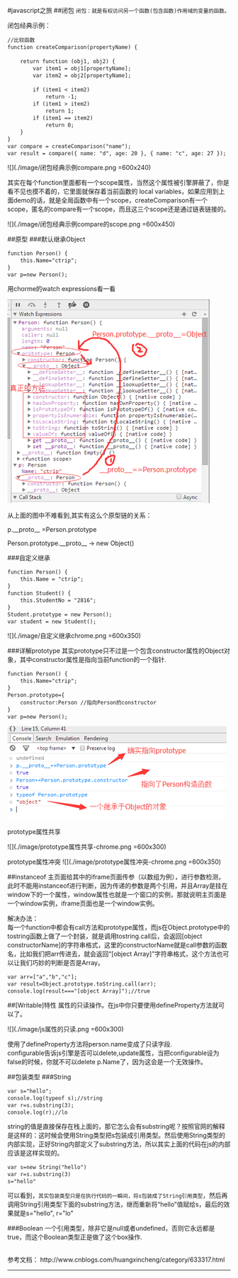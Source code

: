 #javascript之旅
##闭包
`闭包：就是有权访问另一个函数(包含函数)作用域的变量的函数。`

闭包经典示例：

    //比较函数
    function createComparison(propertyName) {
        
        return function (obj1, obj2) {
            var item1 = obj1[propertyName];
            var item2 = obj2[propertyName];
            
            if (item1 < item2)
                return -1;
            if (item1 > item2)
                return 1;
            if (item1 == item2)
                return 0;
        }
    }
    var compare = createComparison("name");
    var result = compare({ name: "d", age: 20 }, { name: "c", age: 27 });
    
![](./image/闭包经典示例compare.png =600x240)

其实在每个function里面都有一个scope属性，当然这个属性被引擎屏蔽了，你是看不见也摸不着的，它里面就保存着当前函数的 local variables，如果应用到上面demo的话，就是全局函数中有一个scope，createComparison有一个scope，匿名的compare有一个scope，而且这三个scope还是通过链表链接的。

![](./image/闭包经典示例compare的scope.png =600x450)

##原型
###默认继承Object

    function Person() {
        this.Name="ctrip";
    }
    var p=new Person();
    
用chorme的watch expressions看一看  

![](./image/原型chrome-watch.png)

从上面的图中不难看到,其实有这么个原型链的关系：

p.\_\_proto\_\_ =Person.prototype

Person.prototype.\_\_proto\_\_ -> new Object()

###自定义继承

    function Person() {
        this.Name = "ctrip";
    }
    function Student() {
        this.StudentNo = "2816";
    }
    Student.prototype = new Person();
    var student = new Student();

![](./image/自定义继承chrome.png =600x350)

###详解prototype
其实prototype只不过是一个包含constructor属性的Object对象，其中constructor属性是指向当前function的一个指针.

    function Person() {
        this.Name="ctrip";
    }
    Person.prototype={
        constructor:Person //指向Person的constructor
    }
    var p=new Person();

![](./image/prototype-chrome.png) 
  
prototype属性共享

![](./image/prototype属性共享-chrome.png =600x300)  

prototype属性冲突
![](./image/prototype属性冲突-chrome.png =600x350)  

##instanceof
主页面给其中的iframe页面传参（以数组为例），进行参数检测，此时不能用instanceof进行判断，因为传递的参数是两个引用，并且Array是挂在window下的一个属性，window属性也就是一个窗口的实例，那就说明主页面是一个window实例，iframe页面也是一个window实例。

解决办法：   
每一个function中都会有call方法和prototype属性，而js在Object.prototype中的tostring函数上做了一个封装，就是调用tostring.call后，会返回[object constructorName]的字符串格式，这里的constructorName就是call参数的函数名，比如我们把arr传进去，就会返回“[object Array]”字符串格式，这个方法也可以让我们巧妙的判断是否是Array。

	var arr=["a","b","c"];
	var result=Object.prototype.toString.call(arr);
	console.log(result==="[object Array]");//true

##[Writable]特性
属性的只读操作。在js中你只要使用defineProperty方法就可以了。

![](./image/js属性的只读.png =600x300)

使用了defineProperty方法将person.name变成了只读字段.    
configurable告诉js引擎是否可以delete,update属性，当把configurable设为false的时候，你就不可以delete p.Name了，因为这会是一个无效操作。     

##包装类型
###String

	var s="hello";
	console.log(typeof s);//string
	var r=s.substring(3);
	console.log(r);//lo

string的值是直接保存在栈上面的，那它怎么会有substring呢？按照官网的解释是这样的：这时候会使用String类型把s包装成引用类型。然后使用String类型的内部实现，正好String内部定义了substring方法，所以其实上面的代码在js的内部应该是这样实现的。

	var s=new String("hello")
	var r=s.substring(3)
	s="hello"
	
可以看到，`其实包装类型只是在执行代码的一瞬间，将s包装成了String引用类型`，然后再调用String引用类型下面的substring方法，继而重新将“hello”值赋给s，最后的效果就是s="hello", r="lo"

###Boolean
一个引用类型，除非它是null或者undefined，否则它永远都是true，而这个Boolean类型正是做了这个box操作.


<br>
参考文档：   
http://www.cnblogs.com/huangxincheng/category/633317.html
<hr>